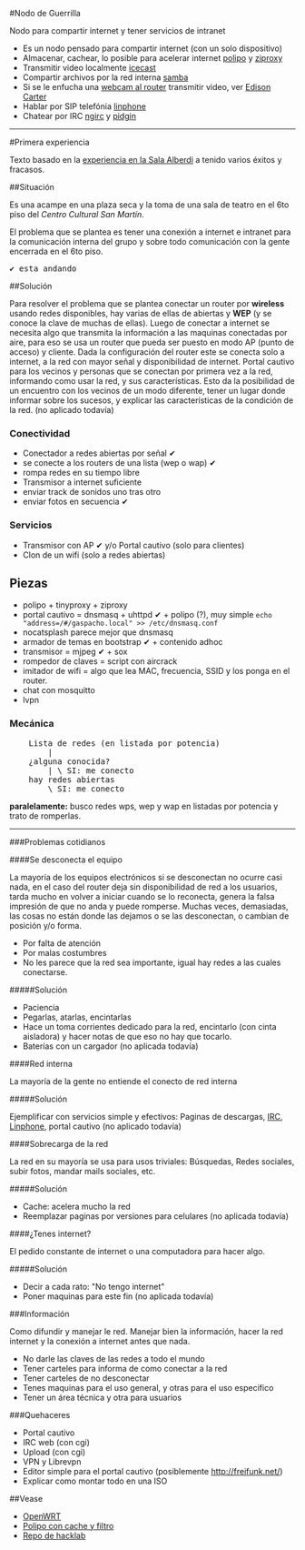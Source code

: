 #Nodo de Guerrilla

Nodo para compartir internet y tener servicios de intranet

- Es un nodo pensado para compartir internet (con un solo dispositivo)
 - Almacenar, cachear, lo posible para acelerar internet [polipo](http://www.pps.univ-paris-diderot.fr/~jch/software/polipo/) y [ziproxy](http://ziproxy.sourceforge.net/)
- Transmitir video localmente [icecast](http://icecast.org/)
- Compartir archivos por la red interna [samba](https://www.samba.org/) 
- Si se le enfucha una [webcam al router](http://h-wrt.com/en/doc/webcam) transmitir video, ver [Edison Carter](http://)
- Hablar por SIP telefónia [linphone](http://linphone.org/)
- Chatear por IRC [ngirc](http://ngircd.barton.de/) y [pidgin](http://pidgin.im/)

---

#Primera experiencia

Texto basado en la [experiencia en la Sala Alberdi](http://www.bibliobarracas.com.ar/?s=comando+richard+stallman) a tenido varios éxitos y fracasos.

##Situación

Es una acampe en una plaza seca y la toma de una sala de teatro en el 6to piso del _Centro Cultural San Martín_.

El problema que se plantea es tener una conexión a internet e intranet para la comunicación interna del grupo y sobre todo comunicación con la gente encerrada en el 6to piso.

<pre>
✔ esta andando
</pre>

##Solución


Para resolver el problema que se plantea conectar un router por **wireless** usando redes disponibles, hay varias de ellas de abiertas y **WEP** (y se conoce la clave de muchas de ellas).
Luego de conectar a internet se necesita algo que transmita la información a las maquinas conectadas por aire, para eso se usa un router que pueda ser puesto en modo AP (punto de acceso) y cliente.
Dada la configuración del router este se conecta solo a internet, a la red con mayor señal y disponibilidad de internet.
Portal cautivo para los vecinos y personas que se conectan por primera vez a la red, informando como usar la red, y sus características. Esto da la posibilidad de un encuentro con los vecinos de un modo diferente, tener un lugar donde informar sobre los sucesos, y explicar las características de la condición de la red. (no aplicado todavía)


### Conectividad

- Conectador a redes abiertas por señal ✔
 - se conecte a los routers de una lista (wep o wap) ✔
 - rompa redes en su tiempo libre
- Transmisor a internet suficiente
 - enviar track de sonidos uno tras otro
 - enviar fotos en secuencia ✔

### Servicios

- Transmisor con AP ✔  y/o Portal cautivo (solo para clientes)
- Clon de un wifi (solo a redes abiertas)

## Piezas

- polipo + tinyproxy + ziproxy
- portal cautivo = dnsmasq + uhttpd ✔ + polipo (?), muy simple `echo "address=/#/gaspacho.local" >> /etc/dnsmasq.conf`
 - nocatsplash parece mejor que dnsmasq
- armador de temas en bootstrap ✔ + contenido adhoc 
- transmisor = mjpeg ✔ + sox
- rompedor de claves = script con aircrack
- imitador de wifi = algo que lea MAC, frecuencia, SSID y los ponga en el router.
- chat con mosquitto
- lvpn

### Mecánica

<pre>
	Lista de redes (en listada por potencia)
		|
	¿alguna conocida?
		| \ SI: me conecto
	hay redes abiertas
		\ SI: me conecto
</pre>	

**paralelamente:** busco redes wps, wep y wap en listadas por potencia y trato de romperlas.

---

###Problemas cotidianos

####Se desconecta el equipo

La mayoría de los equipos electrónicos si se desconectan no ocurre casi nada, en el caso del router deja sin disponibilidad de red a los usuarios, tarda mucho en volver a iniciar cuando se lo reconecta, genera la falsa impresión de que no anda y puede romperse.
Muchas veces, demasiadas, las cosas no están donde las dejamos o se las desconectan, o cambian de posición y/o forma.


- Por falta de atención
- Por malas costumbres
- No les parece que la red sea importante, igual hay redes a las cuales conectarse.


#####Solución

- Paciencia
- Pegarlas, atarlas, encintarlas
- Hace un toma corrientes dedicado para la red, encintarlo (con cinta aisladora) y hacer notas de que eso no hay que tocarlo.
- Baterías con un cargador (no aplicada todavía)


####Red interna


La mayoría de la gente no entiende el conecto de red interna


#####Solución

Ejemplificar con servicios simple y efectivos: Paginas de descargas, [IRC](http://www.pidgin.im/), [Linphone](http://www.linphone.com/), portal cautivo (no aplicado todavía)

####Sobrecarga de la red

La red en su mayoría se usa para usos triviales:  Búsquedas, Redes sociales, subir fotos, mandar mails sociales, etc.

#####Solución

- Cache: acelera mucho la red
- Reemplazar paginas por versiones para celulares (no aplicada todavía)


####¿Tenes internet?


El pedido constante de internet o una computadora para hacer algo.


#####Solución

- Decir a cada rato: "No tengo internet"
- Poner maquinas para este fin (no aplicada todavía)


###Información

Como difundir y manejar le red. Manejar bien la información, hacer la red internet y la conexión a internet antes que nada.

- No darle las claves de las redes a todo el mundo
- Tener carteles para informa de como conectar a la red
- Tener carteles de no desconectar
- Tenes maquinas para el uso general, y otras para el uso especifico
- Tener un área técnica y otra para usuarios


###Quehaceres

- Portal cautivo
- IRC web (con cgi)
- Upload (con cgi)
- VPN y Librevpn
- Editor simple para el portal cautivo (posiblemente http://freifunk.net/)
- Explicar como montar todo en una ISO


##Vease

- [OpenWRT](http://openwrt.org/)
- [Polipo con cache y filtro](http://repo.hackcoop.com.ar/polipo-config.git/)
- [Repo de hacklab](http://git.hackcoop.com.ar/)
